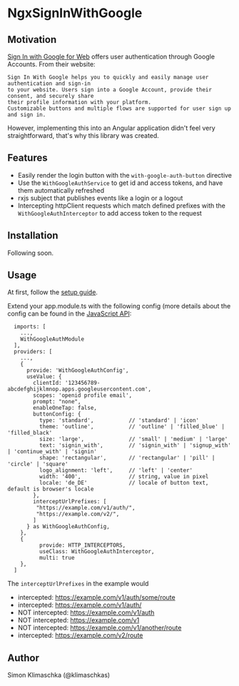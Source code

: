 # NgxSignInWithGoogle

## Motivation
[Sign In with Google for Web](https://developers.google.com/identity/gsi/web/guides/overview) offers 
user authentication through Google Accounts. From their website:

    Sign In With Google helps you to quickly and easily manage user authentication and sign-in 
    to your website. Users sign into a Google Account, provide their consent, and securely share 
    their profile information with your platform.
    Customizable buttons and multiple flows are supported for user sign up and sign in.

However, implementing this into an Angular application didn't feel very straightforward, that's why 
this library was created.

## Features
* Easily render the login button with the `with-google-auth-button` directive
* Use the `WithGoogleAuthService` to get id and access tokens, and have them automatically refreshed
* rxjs subject that publishes events like a login or a logout
* Intercepting httpClient requests which match defined prefixes with the `WithGoogleAuthInterceptor` to add access token to the request

## Installation
Following soon.

## Usage
At first, follow the [setup guide](https://developers.google.com/identity/gsi/web/guides/get-google-api-clientid).

Extend your app.module.ts with the following config (more details about the config can be found in the [JavaScript API](https://developers.google.com/identity/gsi/web/reference/js-reference):
```
  imports: [
    ...,
    WithGoogleAuthModule
  ],
  providers: [
    ...,
    {
      provide: 'WithGoogleAuthConfig',
      useValue: {
        clientId: '123456789-abcdefghijklmnop.apps.googleusercontent.com',
        scopes: 'openid profile email',
        prompt: "none",
        enableOneTap: false,
        buttonConfig: {
          type: 'standard',           // 'standard' | 'icon'
          theme: 'outline',           // 'outline' | 'filled_blue' | 'filled_black'
          size: 'large',              // 'small' | 'medium' | 'large'
          text: 'signin_with',        // 'signin_with' | 'signup_with' | 'continue_with' | 'signin'
          shape: 'rectangular',       // 'rectangular' | 'pill' | 'circle' | 'square'
          logo_alignment: 'left',     // 'left' | 'center' 
          width: '400',               // string, value in pixel
          locale: 'de_DE'             // locale of button text, default is browser's locale
        },
        interceptUrlPrefixes: [
         "https://example.com/v1/auth/",
         "https://example.com/v2/",
        ]
      } as WithGoogleAuthConfig,
    },
    {
          provide: HTTP_INTERCEPTORS,
          useClass: WithGoogleAuthInterceptor,
          multi: true
    },
  ]
```

The `interceptUrlPrefixes` in the example would 
* intercepted: https://example.com/v1/auth/some/route
* intercepted: https://example.com/v1/auth/
* NOT intercepted: https://example.com/v1/auth
* NOT intercepted: https://example.com/v1
* NOT intercepted: https://example.com/v1/another/route
* intercepted: https://example.com/v2/route

## Author
Simon Klimaschka (@klimaschkas)
